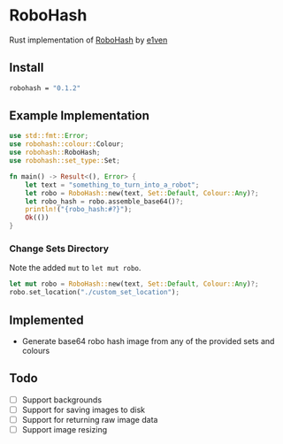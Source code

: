 # RoboHash
Rust implementation of [RoboHash](https://github.com/e1ven/Robohash/) by [e1ven](https://github.com/e1ven)

## Install
```bash
robohash = "0.1.2"
```

## Example Implementation

```rust
use std::fmt::Error;
use robohash::colour::Colour;
use robohash::RoboHash;
use robohash::set_type::Set;

fn main() -> Result<(), Error> {
    let text = "something_to_turn_into_a_robot";
    let robo = RoboHash::new(text, Set::Default, Colour::Any)?;
    let robo_hash = robo.assemble_base64()?;
    println!("{robo_hash:#?}");
    Ok(())
}
```

### Change Sets Directory
Note the added `mut` to `let mut robo`.
```rust
let mut robo = RoboHash::new(text, Set::Default, Colour::Any)?;
robo.set_location("./custom_set_location");
```

## Implemented
- Generate base64 robo hash image from any of the provided sets and colours

## Todo
- [ ] Support backgrounds
- [ ] Support for saving images to disk
- [ ] Support for returning raw image data
- [ ] Support image resizing